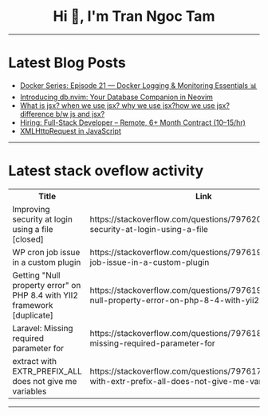 <h1 align="center">Hi 👋, I'm Tran Ngoc Tam</h1>

---

# Latest Blog Posts 
<!-- BLOG-POST-LIST:START -->
- [Docker Series: Episode 21 — Docker Logging &amp; Monitoring Essentials 📊](https://dev.to/yash_sonawane25/docker-series-episode-21-docker-logging-monitoring-essentials-4f4k)
- [Introducing db.nvim: Your Database Companion in Neovim](https://dev.to/praem90/introducing-dbnvim-your-database-companion-in-neovim-12lh)
- [What is jsx? when we use jsx? why we use jsx?how we use jsx? difference b/w js and jsx?](https://dev.to/lakshmi_g_74c225d5ca0b272/what-is-jsx-when-we-use-jsx-why-we-use-jsxhow-we-use-jsx-difference-bw-js-and-jsx-5b9)
- [Hiring: Full-Stack Developer – Remote, 6+ Month Contract &lpar;$10–$15/hr&rpar;](https://dev.to/dev_vd_7144a5b0f61f5ce9de/hiring-full-stack-developer-remote-6-month-contract-10-15hr-409g)
- [XMLHttpRequest in JavaScript](https://dev.to/bhuvanasri/xmlhttprequest-in-javascript-3ac8)
<!-- BLOG-POST-LIST:END -->

---

# Latest stack oveflow activity
<table>
  <tr><th>Title</th><th>Link</th></tr>
  <!-- STACKOVERFLOW:START --><tr><td>Improving security at login using a file [closed]</td><td>https://stackoverflow.com/questions/79762036/improving-security-at-login-using-a-file</td></tr><tr><td>WP cron job issue in a custom plugin</td><td>https://stackoverflow.com/questions/79761974/wp-cron-job-issue-in-a-custom-plugin</td></tr><tr><td>Getting &quot;Null property error&quot; on PHP 8.4 with YII2 framework [duplicate]</td><td>https://stackoverflow.com/questions/79761946/getting-null-property-error-on-php-8-4-with-yii2-framework</td></tr><tr><td>Laravel: Missing required parameter for</td><td>https://stackoverflow.com/questions/79761891/laravel-missing-required-parameter-for</td></tr><tr><td>extract with EXTR_PREFIX_ALL does not give me variables</td><td>https://stackoverflow.com/questions/79761738/extract-with-extr-prefix-all-does-not-give-me-variables</td></tr><!-- STACKOVERFLOW:END -->
</table>

---


